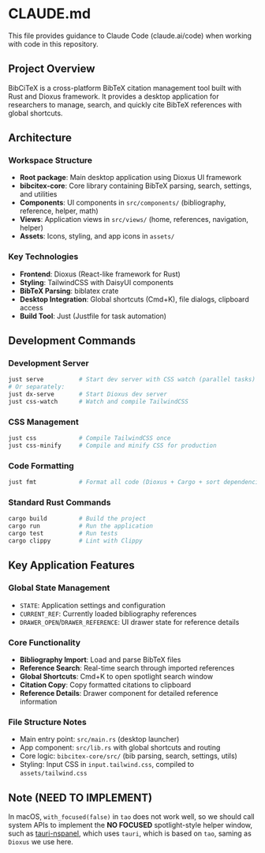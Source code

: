 # CLAUDE.md

This file provides guidance to Claude Code (claude.ai/code) when working with code in this repository.

## Project Overview

BibCiTeX is a cross-platform BibTeX citation management tool built with Rust and Dioxus framework. It provides a desktop application for researchers to manage, search, and quickly cite BibTeX references with global shortcuts.

## Architecture

### Workspace Structure
- **Root package**: Main desktop application using Dioxus UI framework
- **bibcitex-core**: Core library containing BibTeX parsing, search, settings, and utilities
- **Components**: UI components in `src/components/` (bibliography, reference, helper, math)
- **Views**: Application views in `src/views/` (home, references, navigation, helper)
- **Assets**: Icons, styling, and app icons in `assets/`

### Key Technologies
- **Frontend**: Dioxus (React-like framework for Rust)
- **Styling**: TailwindCSS with DaisyUI components
- **BibTeX Parsing**: biblatex crate
- **Desktop Integration**: Global shortcuts (Cmd+K), file dialogs, clipboard access
- **Build Tool**: Just (Justfile for task automation)

## Development Commands

### Development Server
```bash
just serve          # Start dev server with CSS watch (parallel tasks)
# Or separately:
just dx-serve       # Start Dioxus dev server
just css-watch      # Watch and compile TailwindCSS
```

### CSS Management
```bash
just css            # Compile TailwindCSS once
just css-minify     # Compile and minify CSS for production
```

### Code Formatting
```bash
just fmt            # Format all code (Dioxus + Cargo + sort dependencies)
```

### Standard Rust Commands
```bash
cargo build         # Build the project
cargo run           # Run the application
cargo test          # Run tests
cargo clippy        # Lint with Clippy
```

## Key Application Features

### Global State Management
- `STATE`: Application settings and configuration
- `CURRENT_REF`: Currently loaded bibliography references
- `DRAWER_OPEN`/`DRAWER_REFERENCE`: UI drawer state for reference details

### Core Functionality
- **Bibliography Import**: Load and parse BibTeX files
- **Reference Search**: Real-time search through imported references
- **Global Shortcuts**: Cmd+K to open spotlight search window
- **Citation Copy**: Copy formatted citations to clipboard
- **Reference Details**: Drawer component for detailed reference information

### File Structure Notes
- Main entry point: `src/main.rs` (desktop launcher)
- App component: `src/lib.rs` with global shortcuts and routing
- Core logic: `bibcitex-core/src/` (bib parsing, search, settings, utils)
- Styling: Input CSS in `input.tailwind.css`, compiled to `assets/tailwind.css`

## Note (NEED TO IMPLEMENT)
In macOS,  `with_focused(false)` in `tao` does not work well, so we should call
system APIs to implement the **NO FOCUSED**  spotlight-style helper window,
such as [tauri-nspanel](https://github.com/ahkohd/tauri-nspanel),
which uses `tauri`, which is based on `tao`, saming as `Dioxus` we use here.

